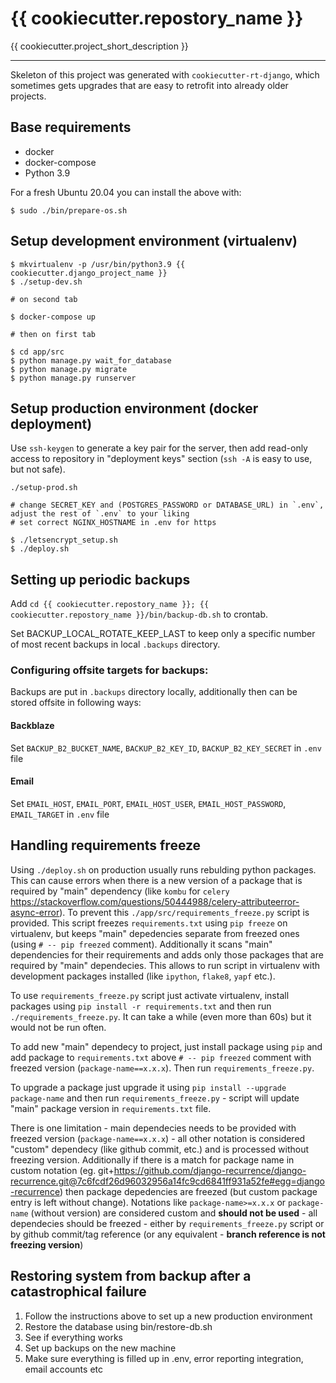 {{ cookiecutter.repostory_name }}
===============================

{{ cookiecutter.project_short_description }}

------------------------------------------------

Skeleton of this project was generated with `cookiecutter-rt-django`, which sometimes gets upgrades that are easy to retrofit into already older projects.

Base requirements
-----------------

* docker
* docker-compose
* Python 3.9

For a fresh Ubuntu 20.04 you can install the above with:
```
$ sudo ./bin/prepare-os.sh
```

Setup development environment (virtualenv)
------------------------------------------

```
$ mkvirtualenv -p /usr/bin/python3.9 {{ cookiecutter.django_project_name }}
$ ./setup-dev.sh

# on second tab

$ docker-compose up

# then on first tab

$ cd app/src
$ python manage.py wait_for_database
$ python manage.py migrate
$ python manage.py runserver

```

Setup production environment (docker deployment)
------------------------------------------------

Use `ssh-keygen` to generate a key pair for the server, then add read-only access to repository in "deployment keys" section (`ssh -A` is easy to use, but not safe).

```
./setup-prod.sh

# change SECRET_KEY and (POSTGRES_PASSWORD or DATABASE_URL) in `.env`, adjust the rest of `.env` to your liking
# set correct NGINX_HOSTNAME in .env for https

$ ./letsencrypt_setup.sh
$ ./deploy.sh

```

Setting up periodic backups
------------------

Add `cd {{ cookiecutter.repostory_name }}; {{ cookiecutter.repostory_name }}/bin/backup-db.sh` to crontab.

Set BACKUP_LOCAL_ROTATE_KEEP_LAST to keep only a specific number of most recent backups in local `.backups` directory.

### Configuring offsite targets for backups:

Backups are put in `.backups` directory locally, additionally then can be stored offsite in following ways:

#### Backblaze

Set `BACKUP_B2_BUCKET_NAME`, `BACKUP_B2_KEY_ID`, `BACKUP_B2_KEY_SECRET` in `.env` file

#### Email

Set `EMAIL_HOST`, `EMAIL_PORT`, `EMAIL_HOST_USER`, `EMAIL_HOST_PASSWORD`, `EMAIL_TARGET` in `.env` file



Handling requirements freeze
----------------------------

Using `./deploy.sh` on production usually runs rebulding python packages.
This can cause errors when there is a new version of a package that is required
by "main" dependency (like `kombu` for `celery` https://stackoverflow.com/questions/50444988/celery-attributeerror-async-error). To prevent this `./app/src/requirements_freeze.py`
script is provided. This script freezes `requirements.txt` using `pip freeze`
on virtualenv, but keeps "main" depedencies separate from freezed ones (using
`# -- pip freezed` comment). Additionally it scans "main" dependencies for their
requirements and adds only those packages that are required by "main" dependecies.
This allows to run script in virtualenv with development packages installed (like
`ipython`, `flake8`, `yapf` etc.).

To use `requirements_freeze.py` script just activate virtualenv, install packages
using `pip install -r requirements.txt` and then run `./requirements_freeze.py`.
It can take a while (even more than 60s) but it would not be run often.

To add new "main" dependecy to project, just install package using `pip` and
add package to `requirements.txt` above `# -- pip freezed` comment with freezed
version (`package-name==x.x.x`). Then run `requirements_freeze.py`.

To upgrade a package just upgrade it using `pip install --upgrade package-name`
and then run `requirements_freeze.py` - script will update "main" package version
in `requirements.txt` file.

There is one limitation - main dependecies needs to be provided with freezed version
(`package-name==x.x.x`) - all other notation is considered "custom" dependecy
(like github commit, etc.) and is processed without freezing version. Additionally
if there is a match for package name in custom notation (eg. git+https://github.com/django-recurrence/django-recurrence.git@7c6fcdf26d96032956a14fc9cd6841ff931a52fe#egg=django-recurrence)
then package depedencies are freezed (but custom package entry is left without change).
Notations like `package-name>=x.x.x` or `package-name` (without version) are considered
custom and **should not be used** - all dependecies should be freezed - either by
`requirements_freeze.py` script or by github commit/tag reference
(or any equivalent - **branch reference is not freezing version**)

Restoring system from backup after a catastrophical failure
-----------------------------------------------------------
1. Follow the instructions above to set up a new production environment
2. Restore the database using bin/restore-db.sh
3. See if everything works
4. Set up backups on the new machine
5. Make sure everything is filled up in .env, error reporting integration, email accounts etc
